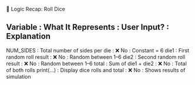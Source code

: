 🧠 Logic Recap: Roll Dice

Variable     : What It Represents                    : User Input? : Explanation
-------------------------------------------------------------------------------------------
NUM_SIDES    : Total number of sides per die         : ❌ No        : Constant = 6
die1         : First random roll result              : ❌ No        : Random between 1–6
die2         : Second random roll result             : ❌ No        : Random between 1–6
total        : Sum of die1 + die2                    : ❌ No        : Total of both rolls
print(...)   : Display dice rolls and total          : ❌ No        : Shows results of simulation
